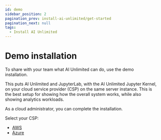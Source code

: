 ```yaml
---
id: demo
sidebar_position: 2
pagination_prev: install-ai-unlimited/get-started
pagination_next: null
tags:
  - Install AI Unlimited
---
```


# Demo installation

To share with your team what AI Unlimited can do, use the demo installation.

This puts AI Unlimited and JupyterLab, with the AI Unlimited Jupyter Kernel, on your cloud service provider (CSP) on the same server instance. This is the best setup for showing how the overall system works, while also showing analytics workloads.

As a cloud administrator, you can complete the installation.

Select your CSP:
- [AWS](/install-ai-unlimited/demo/AWS/demo-aws-before-you-start.md)
- [Azure](/install-ai-unlimited/demo/Azure/demo-azure-before-you-start.md)
